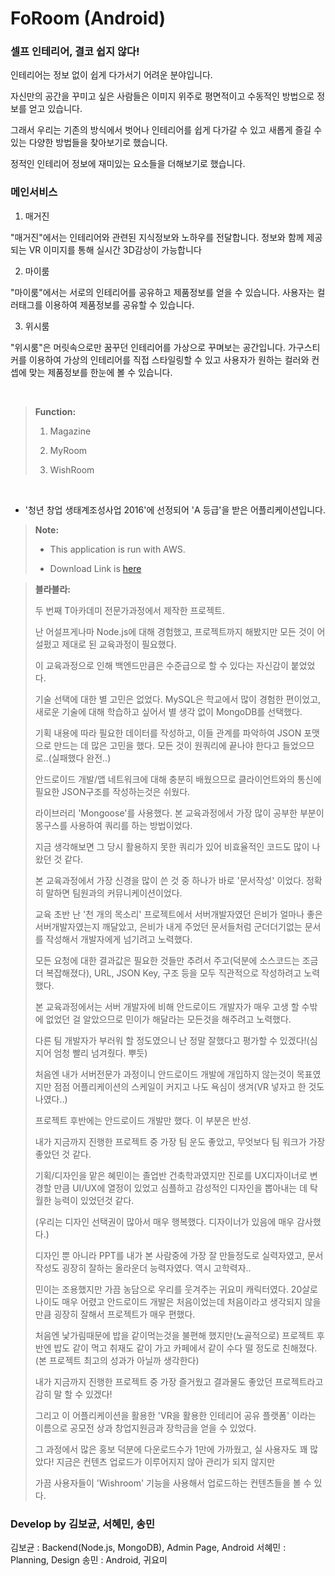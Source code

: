 # FoRoom (Android)

### 셀프 인테리어, 결코 쉽지 않다!

인테리어는 정보 없이 쉽게 다가서기 어려운 분야입니다.

자신만의 공간을 꾸미고 싶은 사람들은
이미지 위주로 평면적이고 수동적인 방법으로 정보를 얻고 있습니다.

그래서 우리는 기존의 방식에서 벗어나
인테리어를 쉽게 다가갈 수 있고 새롭게 즐길 수 있는
다양한 방법들을 찾아보기로 했습니다.

정적인 인테리어 정보에 재미있는 요소들을 더해보기로 했습니다.



 ### 메인서비스


1. 매거진

"매거진"에서는 인테리어와 관련된 지식정보와 노하우를 전달합니다.
정보와 함께 제공되는 VR 이미지를 통해 실시간 3D감상이 가능합니다


2. 마이룸

"마이룸"에서는 서로의 인테리어를 공유하고 제품정보를 얻을 수 있습니다.
사용자는 컬러태그를 이용하여 제품정보를 공유할 수 있습니다.


3. 위시룸 

"위시룸"은 머릿속으로만 꿈꾸던 인테리어를 가상으로 꾸며보는 공간입니다.
가구스티커를 이용하여 가상의 인테리어를 직접 스타일링할 수 있고
사용자가 원하는 컬러와 컨셉에 맞는 제품정보를 한눈에 볼 수 있습니다.

<br />

> **Function:**
>
> 1. Magazine
>
> 2. MyRoom
>
> 3. WishRoom

<br />

 * '청년 창업 생태계조성사업 2016'에 선정되어 'A 등급'을 받은 어플리케이션입니다.
 
> **Note:** 
>
> - This application is run with AWS.
>
> - Download Link is [here][1]
>


> **블라블라:**
> 
> 두 번째 T아카데미 전문가과정에서 제작한 프로젝트.
>
> 난 어설프게나마 Node.js에 대해 경험했고, 프로젝트까지 해봤지만 모든 것이 어설펐고 제대로 된 교육과정이 필요했다.
>
> 이 교육과정으로 인해 백엔드만큼은 수준급으로 할 수 있다는 자신감이 붙었었다.
>
> 기술 선택에 대한 별 고민은 없었다. MySQL은 학교에서 많이 경험한 편이었고, 새로운 기술에 대해 학습하고 싶어서 별 생각 없이 MongoDB를 선택했다.
>
> 기획 내용에 따라 필요한 데이터를 작성하고, 이들 관계를 파악하여 JSON 포맷으로 만드는 데 많은 고민을 했다. 모든 것이 원쿼리에 끝나야 한다고 들었으므로..(실패했다 완전..) 
>
> 안드로이드 개발/앱 네트워크에 대해 충분히 배웠으므로 클라이언트와의 통신에 필요한 JSON구조를 작성하는것은 쉬웠다.
>
> 라이브러리 'Mongoose'를 사용했다. 본 교육과정에서 가장 많이 공부한 부분이 몽구스를 사용하여 쿼리를 하는 방법이었다.
>
> 지금 생각해보면 그 당시 활용하지 못한 쿼리가 있어 비효율적인 코드도 많이 나왔던 것 같다.
>
> 본 교육과정에서 가장 신경을 많이 쓴 것 중 하나가 바로 '문서작성' 이었다. 정확히 말하면 팀원과의 커뮤니케이션이었다.
>
> 교육 초반 난 '천 개의 목소리' 프로젝트에서 서버개발자였던 은비가 얼마나 좋은 서버개발자였는지 깨달았고, 은비가 내게 주었던 문서들처럼 군더더기없는 문서를 작성해서 개발자에게 넘기려고 노력했다.
>
> 모든 요청에 대한 결과값은 필요한 것들만 추려서 주고(덕분에 소스코드는 조금 더 복잡해졌다), URL, JSON Key, 구조 등을 모두 직관적으로 작성하려고 노력했다.
>
> 본 교육과정에서는 서버 개발자에 비해 안드로이드 개발자가 매우 고생 할 수밖에 없었던 걸 알았으므로 민이가 해달라는 모든것을 해주려고 노력했다.
>
> 다른 팀 개발자가 부러워 할 정도였으니 난 정말 잘했다고 평가할 수 있겠다!(심지어 엄청 빨리 넘겨줬다. 뿌듯)
>
> 처음엔 내가 서버전문가 과정이니 안드로이드 개발에 개입하지 않는것이 목표였지만 점점 어플리케이션의 스케일이 커지고 나도 욕심이 생겨(VR 넣자고 한 것도 나였다..)
>
> 프로젝트 후반에는 안드로이드 개발만 했다. 이 부분은 반성.
>
> 내가 지금까지 진행한 프로젝트 중 가장 팀 운도 좋았고, 무엇보다 팀 워크가 가장 좋았던 것 같다.
> 
> 기획/디자인을 맡은 혜민이는 졸업반 건축학과였지만 진로를 UX디자이너로 변경할 만큼 UI/UX에 열정이 있었고 심플하고 감성적인 디자인을 뽑아내는 데 탁월한 능력이 있었던것 같다.
>
> (우리는 디자인 선택권이 많아서 매우 행복했다. 디자이너가 있음에 매우 감사했다.)
>
> 디자인 뿐 아니라 PPT를 내가 본 사람중에 가장 잘 만들정도로 실력자였고, 문서작성도 굉장히 잘하는 올라운더 능력자였다. 역시 고학력자..
>
> 민이는 조용했지만 가끔 농담으로 우리를 웃겨주는 귀요미 캐릭터였다. 20살로 나이도 매우 어렸고 안드로이드 개발은 처음이었는데 처음이라고 생각되지 않을만큼 굉장히 잘해서 프로젝트가 매우 편했다.
>
> 처음엔 낯가림때문에 밥을 같이먹는것을 불편해 했지만(노골적으로) 프로젝트 후반엔 밥도 같이 먹고 취재도 같이 가고 카페에서 같이 수다 떨 정도로 친해졌다.(본 프로젝트 최고의 성과가 아닐까 생각한다)
>
> 내가 지금까지 진행한 프로젝트 중 가장 즐거웠고 결과물도 좋았던 프로젝트라고 감히 말 할 수 있겠다!
>
> 그리고 이 어플리케이션을 활용한 'VR을 활용한 인테리어 공유 플랫폼' 이라는 이름으로 공모전 상과 창업지원금과 장학금을 얻을 수 있었다.
> 
> 그 과정에서 많은 홍보 덕분에 다운로드수가 1만에 가까웠고, 실 사용자도 꽤 많았다! 지금은 컨텐츠 업로드가 이루어지지 않아 관리가 되지 않지만
>
> 가끔 사용자들이 'Wishroom' 기능을 사용해서 업로드하는 컨텐츠들을 볼 수 있다.
>
> 


### Develop by 김보균, 서혜민, 송민
 
 김보균 : Backend(Node.js, MongoDB), Admin Page, Android
 서혜민 : Planning, Design
 송민 : Android, 귀요미

  [1]: https://play.google.com/store/apps/details?id=com.forroom.suhyemin.kimbogyun.songmin
